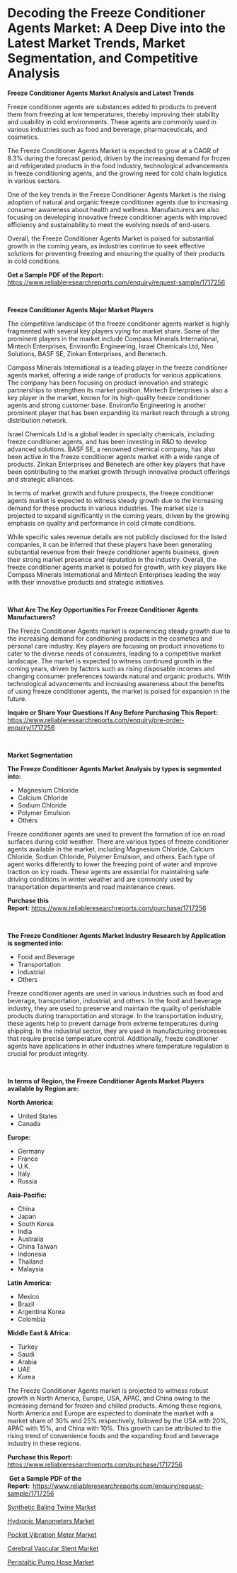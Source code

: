 <p><h1>Decoding the Freeze Conditioner Agents Market: A Deep Dive into the Latest Market Trends, Market Segmentation, and Competitive Analysis</h1></p><p><strong>Freeze Conditioner Agents Market Analysis and Latest Trends</strong></p>
<p><p>Freeze conditioner agents are substances added to products to prevent them from freezing at low temperatures, thereby improving their stability and usability in cold environments. These agents are commonly used in various industries such as food and beverage, pharmaceuticals, and cosmetics.</p><p>The Freeze Conditioner Agents Market is expected to grow at a CAGR of 8.3% during the forecast period, driven by the increasing demand for frozen and refrigerated products in the food industry, technological advancements in freeze conditioning agents, and the growing need for cold chain logistics in various sectors.</p><p>One of the key trends in the Freeze Conditioner Agents Market is the rising adoption of natural and organic freeze conditioner agents due to increasing consumer awareness about health and wellness. Manufacturers are also focusing on developing innovative freeze conditioner agents with improved efficiency and sustainability to meet the evolving needs of end-users.</p><p>Overall, the Freeze Conditioner Agents Market is poised for substantial growth in the coming years, as industries continue to seek effective solutions for preventing freezing and ensuring the quality of their products in cold conditions.</p></p>
<p><strong>Get a Sample PDF of the Report:&nbsp;</strong> <a href="https://www.reliableresearchreports.com/enquiry/request-sample/1717256">https://www.reliableresearchreports.com/enquiry/request-sample/1717256</a></p>
<p>&nbsp;</p>
<p><strong>Freeze Conditioner Agents Major Market Players</strong></p>
<p><p>The competitive landscape of the freeze conditioner agents market is highly fragmented with several key players vying for market share. Some of the prominent players in the market include Compass Minerals International, Mintech Enterprises, Environflo Engineering, Israel Chemicals Ltd, Neo Solutions, BASF SE, Zinkan Enterprises, and Benetech. </p><p>Compass Minerals International is a leading player in the freeze conditioner agents market, offering a wide range of products for various applications. The company has been focusing on product innovation and strategic partnerships to strengthen its market position. Mintech Enterprises is also a key player in the market, known for its high-quality freeze conditioner agents and strong customer base. Environflo Engineering is another prominent player that has been expanding its market reach through a strong distribution network. </p><p>Israel Chemicals Ltd is a global leader in specialty chemicals, including freeze conditioner agents, and has been investing in R&D to develop advanced solutions. BASF SE, a renowned chemical company, has also been active in the freeze conditioner agents market with a wide range of products. Zinkan Enterprises and Benetech are other key players that have been contributing to the market growth through innovative product offerings and strategic alliances.</p><p>In terms of market growth and future prospects, the freeze conditioner agents market is expected to witness steady growth due to the increasing demand for these products in various industries. The market size is projected to expand significantly in the coming years, driven by the growing emphasis on quality and performance in cold climate conditions.</p><p>While specific sales revenue details are not publicly disclosed for the listed companies, it can be inferred that these players have been generating substantial revenue from their freeze conditioner agents business, given their strong market presence and reputation in the industry. Overall, the freeze conditioner agents market is poised for growth, with key players like Compass Minerals International and Mintech Enterprises leading the way with their innovative products and strategic initiatives.</p></p>
<p>&nbsp;</p>
<p><strong>What Are The Key Opportunities For Freeze Conditioner Agents Manufacturers?</strong></p>
<p><p>The Freeze Conditioner Agents market is experiencing steady growth due to the increasing demand for conditioning products in the cosmetics and personal care industry. Key players are focusing on product innovations to cater to the diverse needs of consumers, leading to a competitive market landscape. The market is expected to witness continued growth in the coming years, driven by factors such as rising disposable incomes and changing consumer preferences towards natural and organic products. With technological advancements and increasing awareness about the benefits of using freeze conditioner agents, the market is poised for expansion in the future.</p></p>
<p><strong>Inquire or Share Your Questions If Any Before Purchasing This Report:</strong> <a href="https://www.reliableresearchreports.com/enquiry/pre-order-enquiry/1717256">https://www.reliableresearchreports.com/enquiry/pre-order-enquiry/1717256</a></p>
<p>&nbsp;</p>
<p><strong>Market Segmentation</strong></p>
<p><strong>The Freeze Conditioner Agents Market Analysis by types is segmented into:</strong></p>
<p><ul><li>Magnesium Chloride</li><li>Calcium Chloride</li><li>Sodium Chloride</li><li>Polymer Emulsion</li><li>Others</li></ul></p>
<p><p>Freeze conditioner agents are used to prevent the formation of ice on road surfaces during cold weather. There are various types of freeze conditioner agents available in the market, including Magnesium Chloride, Calcium Chloride, Sodium Chloride, Polymer Emulsion, and others. Each type of agent works differently to lower the freezing point of water and improve traction on icy roads. These agents are essential for maintaining safe driving conditions in winter weather and are commonly used by transportation departments and road maintenance crews.</p></p>
<p><strong>Purchase this Report:&nbsp;</strong><a href="https://www.reliableresearchreports.com/purchase/1717256">https://www.reliableresearchreports.com/purchase/1717256</a></p>
<p>&nbsp;</p>
<p><strong>The Freeze Conditioner Agents Market Industry Research by Application is segmented into:</strong></p>
<p><ul><li>Food and Beverage</li><li>Transportation</li><li>Industrial</li><li>Others</li></ul></p>
<p><p>Freeze conditioner agents are used in various industries such as food and beverage, transportation, industrial, and others. In the food and beverage industry, they are used to preserve and maintain the quality of perishable products during transportation and storage. In the transportation industry, these agents help to prevent damage from extreme temperatures during shipping. In the industrial sector, they are used in manufacturing processes that require precise temperature control. Additionally, freeze conditioner agents have applications in other industries where temperature regulation is crucial for product integrity.</p></p>
<p>&nbsp;</p>
<p><strong>In terms of Region, the Freeze Conditioner Agents Market Players available by Region are:</strong></p>
<p>
    <p> <strong> North America: </strong>
        <ul>
            <li>United States</li>
            <li>Canada</li>
        </ul>
        </p> 
    <p> <strong> Europe: </strong>
        <ul>
            <li>Germany</li>
            <li>France</li>
            <li>U.K.</li>
            <li>Italy</li>
            <li>Russia</li>
        </ul>
        </p> 
    <p> <strong> Asia-Pacific: </strong>
        <ul>
            <li>China</li>
            <li>Japan</li>
            <li>South Korea</li>
            <li>India</li>
            <li>Australia</li>
            <li>China Taiwan</li>
            <li>Indonesia</li>
            <li>Thailand</li>
            <li>Malaysia</li>
        </ul>
        </p> 
    <p> <strong> Latin America: </strong>
        <ul>
            <li>Mexico</li>
            <li>Brazil</li>
            <li>Argentina Korea</li>
            <li>Colombia</li>
        </ul>
        </p> 
    <p> <strong> Middle East & Africa: </strong>
        <ul>
            <li>Turkey</li>
            <li>Saudi</li>
            <li>Arabia</li>
            <li>UAE</li>
            <li>Korea</li>
        </ul>
    </p>
    </p>
<p><p>The Freeze Conditioner Agents market is projected to witness robust growth in North America, Europe, USA, APAC, and China owing to the increasing demand for frozen and chilled products. Among these regions, North America and Europe are expected to dominate the market with a market share of 30% and 25% respectively, followed by the USA with 20%, APAC with 15%, and China with 10%. This growth can be attributed to the rising trend of convenience foods and the expanding food and beverage industry in these regions.</p></p>
<p><strong>Purchase this Report: </strong><a href="https://www.reliableresearchreports.com/purchase/1717256">https://www.reliableresearchreports.com/purchase/1717256</a></p>
<p>&nbsp;<strong>Get a Sample PDF of the Report:&nbsp;&nbsp;</strong><a href="https://www.reliableresearchreports.com/enquiry/request-sample/1717256">https://www.reliableresearchreports.com/enquiry/request-sample/1717256</a></p>
<p><strong></strong></p>
<p><p><a href="https://issuu.com/reportprime-2/docs/synthetic-baling-twine-market-size-2030.pptx">Synthetic Baling Twine Market</a></p><p><a href="https://github.com/jhcraigie/Market-Research-Report-List-2/blob/main/hydronic-manometers-market.md">Hydronic Manometers Market</a></p><p><a href="https://github.com/sonuprakash1/Market-Research-Report-List-1/blob/main/pocket-vibration-meter-market.md">Pocket Vibration Meter Market</a></p><p><a href="https://issuu.com/reportprime-2/docs/cerebral-vascular-stent-market-size-2030.pptx">Cerebral Vascular Stent Market</a></p><p><a href="https://github.com/laholand/Market-Research-Report-List-2/blob/main/peristaltic-pump-hose-market.md">Peristaltic Pump Hose Market</a></p></p>
